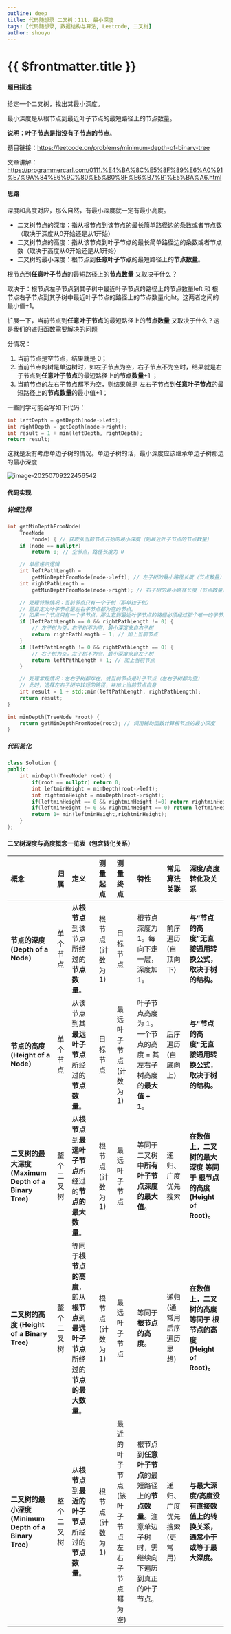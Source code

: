 ```yaml
---
outline: deep
title: 代码随想录 二叉树：111. 最小深度
tags: [代码随想录, 数据结构与算法, Leetcode, 二叉树]
author: shouyu
---
```


# {{ $frontmatter.title }}

#### 题目描述

给定一个二叉树，找出其最小深度。

最小深度是从根节点到最近叶子节点的最短路径上的节点数量。

**说明：叶子节点是指没有子节点的节点**。

题目链接：https://leetcode.cn/problems/minimum-depth-of-binary-tree

文章讲解：https://programmercarl.com/0111.%E4%BA%8C%E5%8F%89%E6%A0%91%E7%9A%84%E6%9C%80%E5%B0%8F%E6%B7%B1%E5%BA%A6.html

#### 思路

深度和高度对应，那么自然，有最小深度就一定有最小高度。

- 二叉树节点的深度：指从根节点到该节点的最长简单路径边的条数或者节点数（取决于深度从0开始还是从1开始）
- 二叉树节点的高度：指从该节点到叶子节点的最长简单路径边的条数或者节点数（取决于高度从0开始还是从1开始）
- 二叉树的最小深度：根节点到**任意叶子节点**的最短路径上的**节点数量**。

根节点到**任意叶子节点**的最短路径上的**节点数量** 又取决于什么？

取决于：根节点左子节点到其子树中最近叶子节点的路径上的节点数量left 和 根节点右子节点到其子树中最近叶子节点的路径上的节点数量right。这两者之间的最小值+1。

扩展一下，当前节点到**任意叶子节点**的最短路径上的**节点数量** 又取决于什么？这是我们的递归函数需要解决的问题

分情况：

1. 当前节点是空节点，结果就是 0；
2. 当前节点的树是单边树时，如左子节点为空，右子节点不为空时，结果就是右子节点到**任意叶子节点**的最短路径上的**节点数量**+1 ；
3. 当前节点的左右子节点都不为空，则结果就是 左右子节点到**任意叶子节点**的最短路径上的**节点数量**的最小值+1； 



一些同学可能会写如下代码：

```cpp
int leftDepth = getDepth(node->left);
int rightDepth = getDepth(node->right);
int result = 1 + min(leftDepth, rightDepth);
return result;
```

这就是没有考虑单边子树的情况。单边子树的话，最小深度应该继承单边子树那边的最小深度

![image-20250709222456542](https://images-xxueyu.oss-cn-shanghai.aliyuncs.com/image-20250709222456542.png)

#### 代码实现

##### 详细注释

```C++
int getMinDepthFromNode(
    TreeNode
        *node) { // 获取从当前节点开始的最小深度（到最近叶子节点的节点数量）
    if (node == nullptr)
        return 0; // 空节点，路径长度为 0

    // 单层递归逻辑
    int leftPathLength =
        getMinDepthFromNode(node->left); // 左子树的最小路径长度（节点数量）
    int rightPathLength =
        getMinDepthFromNode(node->right); // 右子树的最小路径长度（节点数量）

    // 处理特殊情况：当前节点只有一个子树（即单边子树）
    // 题目定义叶子节点是左右子节点都为空的节点。
    // 如果一个节点只有一个子节点，那么它到最近叶子节点的路径必须经过那个唯一的子节点。
    if (leftPathLength == 0 && rightPathLength != 0) {
        // 左子树为空，右子树不为空，最小深度来自右子树
        return rightPathLength + 1; // 加上当前节点
    }
    if (leftPathLength != 0 && rightPathLength == 0) {
        // 右子树为空，左子树不为空，最小深度来自左子树
        return leftPathLength + 1; // 加上当前节点
    }

    // 处理常规情况：左右子树都存在，或当前节点是叶子节点（左右子树都为空）
    // 此时，选择左右子树中较短的路径，并加上当前节点自身
    int result = 1 + std::min(leftPathLength, rightPathLength);
    return result;
}

int minDepth(TreeNode *root) {
    return getMinDepthFromNode(root); // 调用辅助函数计算根节点的最小深度
}
```

##### 代码简化

```C++
class Solution {
public:
    int minDepth(TreeNode* root) {
        if(root == nullptr) return 0;
        int leftminHeight = minDepth(root->left);
        int rightminHeight = minDepth(root->right);
        if(leftminHeight == 0 && rightminHeight !=0) return rightminHeight+1;
        if(leftminHeight != 0 && rightminHeight == 0) return leftminHeight+1;
        return 1+ min(leftminHeight,rightminHeight);
    }
};
```

#### 二叉树深度与高度概念一览表（包含转化关系）

| 概念                                                  | 归属       | 定义                                                         | 测量起点          | 测量终点                                    | 特性                                                         | 常见算法关联                | **深度/高度转化及关系**                                      |
| :---------------------------------------------------- | :--------- | :----------------------------------------------------------- | :---------------- | :------------------------------------------ | :----------------------------------------------------------- | :-------------------------- | :----------------------------------------------------------- |
| **节点的深度 (Depth of a Node)**                      | 单个节点   | 从**根节点**到该节点所经过的**节点数量**。                   | 根节点 (计数为 1) | 目标节点                                    | 根节点深度为 1。每向下走一层，深度加 1。                     | 前序遍历 (自顶向下)         | **与“节点的高度”无直接通用转换公式，取决于树的结构。**       |
| **节点的高度 (Height of a Node)**                     | 单个节点   | 从该节点到其**最远叶子节点**所经过的**节点数量**。           | 目标节点          | 最远叶子节点 (计数为 1)                     | 叶子节点高度为 1。一个节点的高度 = 其左右子树高度的**最大值 + 1**。 | 后序遍历 (自底向上)         | **与"节点的高度"无直接通用转换公式，取决于树的结构。**       |
| **二叉树的最大深度 (Maximum Depth of a Binary Tree)** | 整个二叉树 | 从**根节点**到**最远叶子节点**所经过的**节点的最大数量**。   | 根节点 (计数为 1) | 最远叶子节点                                | 等同于二叉树中**所有叶子节点深度的最大值**。                 | 递归、广度优先搜索          | **在数值上，二叉树的最大深度 等同于 根节点的高度 (Height of Root)。** |
| **二叉树的高度 (Height of a Binary Tree)**            | 整个二叉树 | 等同于**根节点的高度**，即从**根节点**到**最远叶子节点**所经过的**节点的最大数量**。 | 根节点 (计数为 1) | 最远叶子节点                                | 等同于**根节点的高度**。                                     | 递归 (通常用后序遍历思想)   | **在数值上，二叉树的高度 等同于 根节点的高度 (Height of Root)。** |
| **二叉树的最小深度 (Minimum Depth of a Binary Tree)** | 整个二叉树 | 从**根节点**到**最近的叶子节点**所经过的**节点数量**。       | 根节点 (计数为 1) | 最近的叶子节点 (该叶子节点左右子节点都为空) | 根节点到**任意叶子节点**的最短路径上的**节点数量**。注意单边子树时，需继续向下遍历到真正的叶子节点。 | 递归、广度优先搜索 (更常用) | **与最大深度/高度没有直接数值上的转换关系，通常小于或等于最大深度。** |

